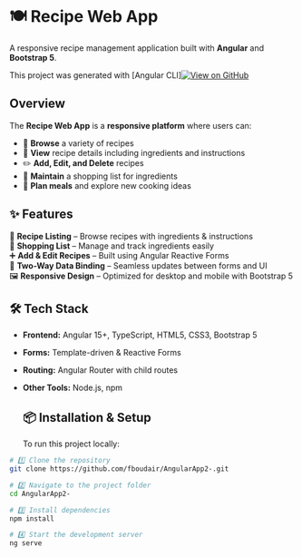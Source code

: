# 🍽 Recipe Web App
A responsive recipe management application built with **Angular** and **Bootstrap 5**.

This project was generated with [Angular CLI][![View on GitHub](https://img.shields.io/badge/GitHub-Repo-blue?logo=github)](https://github.com/fboudair/AngularApp2-.git)

## Overview

The **Recipe Web App** is a **responsive platform** where users can:
- 🍲 **Browse** a variety of recipes  
- 📜 **View** recipe details including ingredients and instructions  
- ✏️ **Add, Edit, and Delete** recipes  
- 🛒 **Maintain** a shopping list for ingredients  
- 📅 **Plan meals** and explore new cooking ideas

## ✨ Features

📜 **Recipe Listing** – Browse recipes with ingredients & instructions  
🛒 **Shopping List** – Manage and track ingredients easily  
➕ **Add & Edit Recipes** – Built using Angular Reactive Forms  
🔄 **Two-Way Data Binding** – Seamless updates between forms and UI  
🖼 **Responsive Design** – Optimized for desktop and mobile with Bootstrap 5

## 🛠 Tech Stack

- **Frontend:** Angular 15+, TypeScript, HTML5, CSS3, Bootstrap 5  
- **Forms:** Template-driven & Reactive Forms  
- **Routing:** Angular Router with child routes  
- **Other Tools:** Node.js, npm

  ## 📦 Installation & Setup

  To run this project locally:

```bash
# 1️⃣ Clone the repository
git clone https://github.com/fboudair/AngularApp2-.git

# 2️⃣ Navigate to the project folder
cd AngularApp2-

# 3️⃣ Install dependencies
npm install

# 4️⃣ Start the development server
ng serve
